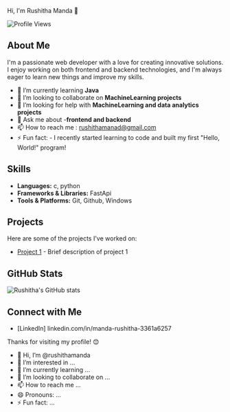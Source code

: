  Hi, I'm Rushitha Manda 👋

![Profile Views](https://komarev.com/ghpvc/?username=rushithamanda&color=blueviolet)

## About Me
I'm a passionate web developer with a love for creating innovative solutions. I enjoy working on both frontend and backend technologies, and I'm always eager to learn new things and improve my skills.

- 🌱 I’m currently learning **Java**
- 👯 I’m looking to collaborate on **MachineLearning projects**
- 🤔 I’m looking for help with **MachineLearning and  data analytics projects**
- 💬 Ask me about -**frontend and backend**
- 📫 How to reach me : rushithamanad@gmail.com
- ⚡ Fun fact: - I recently started learning to code and built my first "Hello, World!" program!
  
## Skills
- **Languages:** c, python
- **Frameworks & Libraries:** FastApi
- **Tools & Platforms:** Git, Github, Windows

## Projects
Here are some of the projects I've worked on:
- [Project 1](https://github.com/rushithamanda/project1) - Brief description of project 1

## GitHub Stats
![Rushitha's GitHub stats](https://github-readme-stats.vercel.app/api?username=rushithamanda&show_icons=true&theme=radical)

## Connect with Me
- [LinkedIn] linkedin.com/in/manda-rushitha-3361a6257

Thanks for visiting my profile! 😊

















































- 👋 Hi, I’m @rushithamanda
- 👀 I’m interested in ...
- 🌱 I’m currently learning ...
- 💞️ I’m looking to collaborate on ...
- 📫 How to reach me ...
- 😄 Pronouns: ...
- ⚡ Fun fact: ...

<!---
rushithamanda/rushithamanda is a ✨ special ✨ repository because its `README.md` (this file) appears on your GitHub profile.
You can click the Preview link to take a look at your changes.
--->
